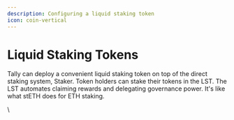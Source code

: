 ```yaml
---
description: Configuring a liquid staking token
icon: coin-vertical
---
```


# Liquid Staking Tokens

Tally can deploy a convenient liquid staking token on top of the direct staking system, Staker.  Token holders can stake their tokens in the LST. The LST automates claiming rewards and delegating governance power. It's like what stETH does for ETH staking.



\
